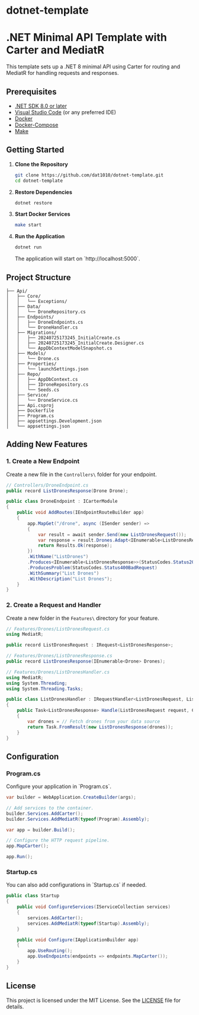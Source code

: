 # dotnet-template

# .NET Minimal API Template with Carter and MediatR

This template sets up a .NET 8 minimal API using Carter for routing and MediatR for handling requests and responses.

## Prerequisites

- [.NET SDK 8.0 or later](https://dotnet.microsoft.com/download)
- [Visual Studio Code](https://code.visualstudio.com/) (or any preferred IDE)
- [Docker](https://docs.docker.com/engine/install/)
- [Docker-Compose](https://docs.docker.com/compose/install/)
- [Make](https://www.gnu.org/software/make/)

## Getting Started


1. **Clone the Repository**

   ```bash
   git clone https://github.com/dat1010/dotnet-template.git
   cd dotnet-template
   ```

2. **Restore Dependencies**

   ```bash
   dotnet restore
   ```

3. **Start Docker Services**

   ```bash
   make start
   ```

4. **Run the Application**

   ```bash
   dotnet run
   ```

   The application will start on \`http://localhost:5000\`.

## Project Structure

```
├── Api/
│   ├── Core/
│   │   └── Exceptions/
│   ├── Data/
│   │   └── DroneRepository.cs
│   ├── Endpoints/
│   │   ├── DroneEndpoints.cs
│   │   └── DroneHandler.cs
│   ├── Migrations/
│   │   ├── 20240725173245_InitialCreate.cs
│   │   ├── 20240725173245_InitialCreate.Designer.cs
│   │   └── AppDbContextModelSnapshot.cs
│   ├── Models/
│   │   └── Drone.cs
│   ├── Properties/
│   │   └── launchSettings.json
│   ├── Repo/
│   │   ├── AppDbContext.cs
│   │   ├── IDroneRepository.cs
│   │   └── Seeds.cs
│   ├── Service/
│   │   └── DroneService.cs
│   ├── Api.csproj
│   ├── Dockerfile
│   ├── Program.cs
│   ├── appsettings.Development.json
│   └── appsettings.json
```

## Adding New Features

### 1. Create a New Endpoint

Create a new file in the `Controllers\` folder for your endpoint.

```csharp
// Controllers/DroneEndpoint.cs
public record ListDronesResponse(Drone Drone);

public class DroneEndpoint : ICarterModule
{
    public void AddRoutes(IEndpointRouteBuilder app)
    {
        app.MapGet("/drone", async (ISender sender) =>
        {
            var result = await sender.Send(new ListDronesRequest());
            var response = result.Drones.Adapt<IEnumerable<ListDronesResponse>>();
            return Results.Ok(response);
        })
        .WithName("ListDrones")
        .Produces<IEnumerable<ListDronesResponse>>(StatusCodes.Status200OK)
        .ProducesProblem(StatusCodes.Status400BadRequest)
        .WithSummary("List Drones")
        .WithDescription("List Drones");
    }
}
```

### 2. Create a Request and Handler

Create a new folder in the `Features\` directory for your feature.

```csharp
// Features/Drones/ListDronesRequest.cs
using MediatR;

public record ListDronesRequest : IRequest<ListDronesResponse>;
```

```csharp
// Features/Drones/ListDronesResponse.cs
public record ListDronesResponse(IEnumerable<Drone> Drones);
```

```csharp
// Features/Drones/ListDronesHandler.cs
using MediatR;
using System.Threading;
using System.Threading.Tasks;

public class ListDronesHandler : IRequestHandler<ListDronesRequest, ListDronesResponse>
{
    public Task<ListDronesResponse> Handle(ListDronesRequest request, CancellationToken cancellationToken)
    {
        var drones = // Fetch drones from your data source
        return Task.FromResult(new ListDronesResponse(drones));
    }
}
```

## Configuration

### Program.cs

Configure your application in \`Program.cs\`.

```csharp
var builder = WebApplication.CreateBuilder(args);

// Add services to the container.
builder.Services.AddCarter();
builder.Services.AddMediatR(typeof(Program).Assembly);

var app = builder.Build();

// Configure the HTTP request pipeline.
app.MapCarter();

app.Run();
```

### Startup.cs

You can also add configurations in \`Startup.cs\` if needed.

```csharp
public class Startup
{
    public void ConfigureServices(IServiceCollection services)
    {
        services.AddCarter();
        services.AddMediatR(typeof(Startup).Assembly);
    }

    public void Configure(IApplicationBuilder app)
    {
        app.UseRouting();
        app.UseEndpoints(endpoints => endpoints.MapCarter());
    }
}
```

## License

This project is licensed under the MIT License. See the [LICENSE](LICENSE) file for details.

